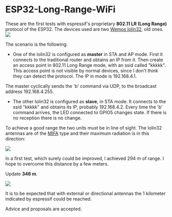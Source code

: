 # ESP32-Long-Range-WiFi

These are the first tests with espressif's proprietary **802.11 LR (Long Range)** protocol of the ESP32.
The devices used are two [Wemos lolin32](https://wiki.wemos.cc/products:lolin32:lolin32), old ones.
![](https://wiki.wemos.cc/_media/products:lolin32:lolon32_v1.0.0_1_16x9.jpg)

The scenario is the following:

* One of the lolin32 is configured as **master** in STA and AP mode. First it connects to the traditional router and obtains an IP from it. Then create an access point in 802.11 Long Range mode, with an ssid called "kkkkk". This access point is not visible by normal devices, since I don't think they can detect the protocol. The IP in mode is 192.168.4.1.

The master cyclically sends the 'b' command via UDP, to the broadcast address 192.168.4.255.

* The other lolin32 is configured as **slave**, in STA mode. It connects to the ssid "kkkkk" and obtains its IP, probably 192.168.4.2.
Every time the 'b' command arrives, the LED connected to GPIO5 changes state. If there is no reception there is no change.

To achieve a good range the two units must be in line of sight. The lolin32 antennas are of the [MIFA](https://en.wikipedia.org/wiki/Inverted-F_antenna) type and their maximum radiation is in this direction:

![](https://encrypted-tbn0.gstatic.com/images?q=tbn:ANd9GcRC79ql3CHAhfLjbrxUMksoLZ9WpQKKgsQRn848KdDWiLN4QdE_5A)

In a first test, which surely could be improved, I achieved 294 m of range. I hope to overcome this distance by a few meters. 

Update **346 m**.

![](https://pbs.twimg.com/media/DiDnwA8X4AAGyLf.jpg)

It is to be expected that with external or directional antennas the 1 kilometer indicated by espressif could be reached.

Advice and proposals are accepted.
